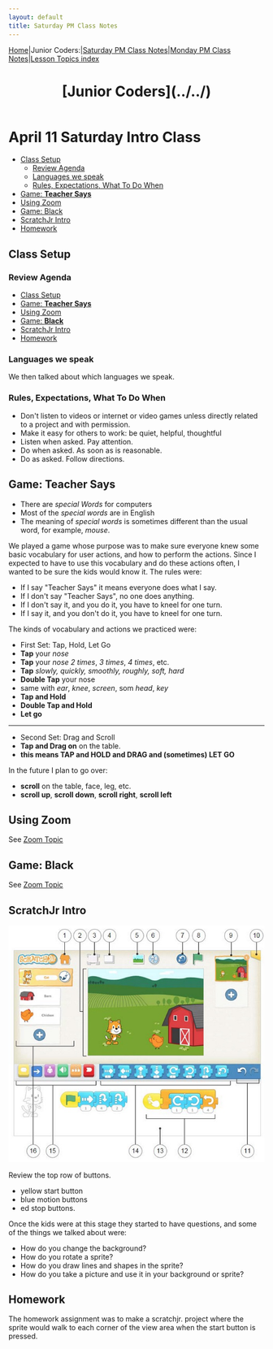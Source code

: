 ```yaml
---
layout: default
title: Saturday PM Class Notes
---
```


[Home](../../)|Junior Coders:|[Saturday PM Class Notes](../saturday_pm)|[Monday PM Class Notes](../monday_pm)|[Lesson Topics index](../lessons)

<header>
 <h1>
   [Junior Coders](../../)
 </h1>
</header>

<h1> April 11 Saturday Intro Class </h1>

* [Class Setup](#class-setup)
  * [Review Agenda](#review-agenda)
  * [Languages we speak](#languages-we-speak)
  * [Rules, Expectations, What To Do When](#rules-expectations-what-to-do-when)
* [Game: **Teacher Says**](#game-teacher-says)
* [Using Zoom](#using-zoom)
* [Game: Black](#game-black)
* [ScratchJr Intro](#scratchjr-intro)
* [Homework](#homework)


## Class Setup

### Review Agenda


*  [Class Setup](#class-setup)
* [Game: **Teacher Says**](#game-teacher-says)
* [Using Zoom](#using-zoom)
* [Game: **Black**](#game-black)
* [ScratchJr Intro](#scratchjr-intro)
* [Homework](#homework)


### Languages we speak

We then talked about which languages we speak.


### Rules, Expectations, What To Do When

-   Don't listen to videos or internet or video games unless directly related to a project and with permission.
-   Make it easy for others to work: be quiet, helpful, thoughtful
-   Listen when asked. Pay attention.
-   Do when asked. As soon as is reasonable.
-   Do as asked. Follow directions.

## Game: **Teacher Says**

-   There are _special Words_ for computers
-   Most of the _special words_ are in English
-   The meaning of _special words_ is sometimes different than the usual word, for example, _mouse_.

We played a game whose purpose was to make sure everyone knew some basic vocabulary for user actions, and how to perform the actions. Since I expected to have to use this vocabulary and do these actions often, I wanted to be sure the kids would know it. The rules were:

- If I say "Teacher Says" it means everyone does what I say.
- If I don't say "Teacher Says", no one does anything.
- If I don't say it, and you do it, you have to kneel for one turn.
- If I  say it, and you don't do it, you have to kneel for one turn.

The kinds of vocabulary and actions we practiced were:
-   First Set: Tap, Hold, Let Go
-   **Tap** your _nose_
-   **Tap** your _nose_ _2 times_, _3 times_, _4 times_, etc.
-   **Tap**  *slowly, quickly, smoothly, roughly, soft, hard*
-   **Double Tap** your nose
-   same with _ear_, _knee_, _screen_, som _head_, _key_
-   **Tap and Hold**
-   **Double Tap and Hold**
-   **Let go**
****
-   Second Set: Drag and Scroll
-   **Tap and Drag on** on the table.
-   **this means TAP and HOLD and DRAG and (sometimes) LET GO**

In the future I plan to go over:

-   **scroll** on the table, face, leg, etc.
-   **scroll up**, **scroll down**, **scroll right**, **scroll left**



## Using Zoom

See [Zoom Topic](../lessons/Using%20Zoom.md)

## Game: Black

See [Zoom Topic](../lessons/Game:%20Black.md)



## ScratchJr Intro


![scratchjrinterface](./jc_a_001_scratchjrinterface.jpg)

Review the top row of buttons.

- yellow start button
- blue motion buttons
- ed stop buttons.

Once the kids were at this stage they started to have questions, and some of the things we talked about were:

- How do you change the background?
- How do you rotate a sprite?
- How do you draw lines and shapes in the sprite?
- How do you take a picture and use it in your background or sprite?

## Homework

The homework assignment was to make a scratchjr. project where the sprite would walk to each corner of the view area when the start button is pressed.



